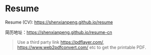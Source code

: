 # Resume

Resume (CV): https://shenxianpeng.github.io/resume

简历地址：https://shenxianpeng.github.io/resume-cn


> Use a third party link https://pdflayer.com/, https://www.web2pdfconvert.com/ etc to get the printable PDF.